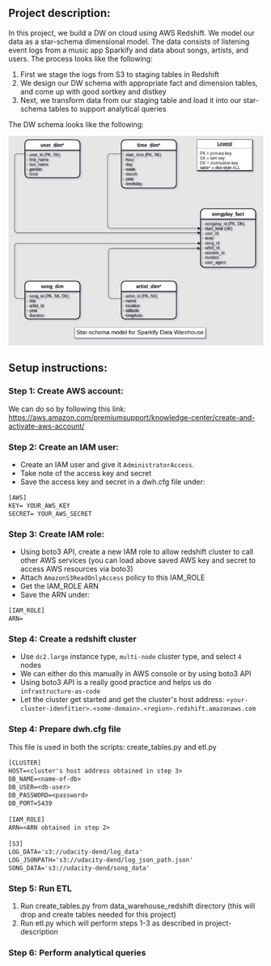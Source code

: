 ## Project description:
In this project, we build a DW on cloud using AWS Redshift. We model our data as a star-schema dimensional model. The data consists of listening event logs from a music app Sparkify and data about songs, artists, and users.
The process looks like the following:
1. First we stage the logs from S3 to staging tables in Redshift
2. We design our DW schema with appropriate fact and dimension tables, and come up with good sortkey and distkey
3. Next, we transform data from our staging table and load it into our star-schema tables to support analytical queries

The DW schema looks like the following:

![Sparkify DW](images/Sparkify_DW_background_shadow.png)

## Setup instructions:
### Step 1: Create AWS account:
We can do so by following this link: https://aws.amazon.com/premiumsupport/knowledge-center/create-and-activate-aws-account/
### Step 2: Create an IAM user:
- Create an IAM user and give it `AdministratorAccess`.
- Take note of the access key and secret
- Save the access key and secret in a dwh.cfg file under:
```
[AWS]
KEY= YOUR_AWS_KEY
SECRET= YOUR_AWS_SECRET
```

### Step 3: Create IAM role:
- Using boto3 API, create a new IAM role to allow redshift cluster to call other AWS services (you can load above saved AWS key and secret to access AWS resources via boto3)
- Attach `AmazonS3ReadOnlyAccess` policy to this IAM_ROLE
- Get the IAM_ROLE ARN
- Save the ARN under:
```
[IAM_ROLE]
ARN=
```

### Step 4: Create a redshift cluster
- Use `dc2.large` instance type, `multi-node` cluster type, and select `4` nodes
- We can either do this manually in AWS console or by using boto3 API
- Using boto3 API is a really good practice and helps us do `infrastructure-as-code`
- Let the cluster get started and get the cluster's host address: `<your-cluster-idenfitier>.<some-domain>.<region>.redshift.amazonaws.com`

### Step 4: Prepare dwh.cfg file
This file is used in both the scripts: create_tables.py and etl.py
```
[CLUSTER]
HOST=<cluster's host address obtained in step 3>
DB_NAME=<name-of-db>
DB_USER=<db-user>
DB_PASSWORD=<password>
DB_PORT=5439

[IAM_ROLE]
ARN=<ARN obtained in step 2>

[S3]
LOG_DATA='s3://udacity-dend/log_data'
LOG_JSONPATH='s3://udacity-dend/log_json_path.json'
SONG_DATA='s3://udacity-dend/song_data'
```

### Step 5: Run ETL
1. Run create_tables.py from data_warehouse_redshift directory (this will drop and create tables needed for this project)
2. Run etl.py which will perform steps 1-3 as described in project-description

### Step 6: Perform analytical queries

